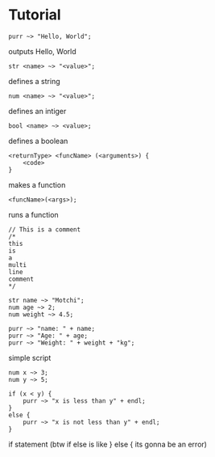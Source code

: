 # Tutorial
```cat
purr ~> "Hello, World";
```
outputs Hello, World
```
str <name> ~> "<value>";
```
defines a string
```
num <name> ~> "<value>";
```
defines an intiger
```
bool <name> ~> <value>;
```
defines a boolean
```
<returnType> <funcName> (<arguments>) {
    <code>
}
```
makes a function
```
<funcName>(<args>);
```
runs a function
```
// This is a comment
/*
this
is
a
multi
line
comment
*/
```
```
str name ~> "Motchi";
num age ~> 2;
num weight ~> 4.5;

purr ~> "name: " + name;
purr ~> "Age: " + age;
purr ~> "Weight: " + weight + "kg";
```
simple script

```
num x ~> 3;
num y ~> 5;

if (x < y) {
    purr ~> "x is less than y" + endl;
} 
else {
    purr ~> "x is not less than y" + endl;
}

```
if statement
(btw if else is like } else { its gonna be an error)